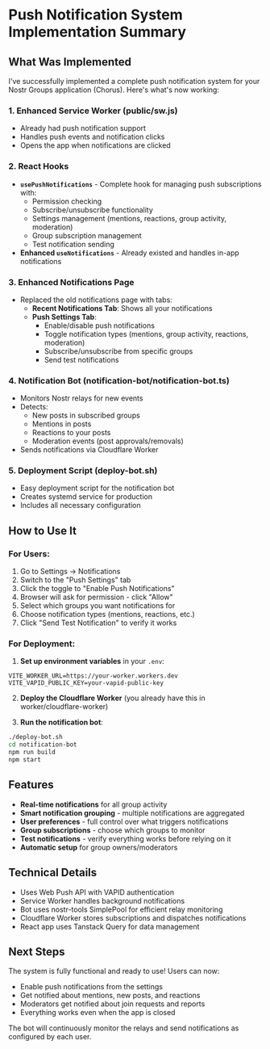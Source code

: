 # Push Notification System Implementation Summary

## What Was Implemented

I've successfully implemented a complete push notification system for your Nostr Groups application (Chorus). Here's what's now working:

### 1. **Enhanced Service Worker** (public/sw.js)
- Already had push notification support
- Handles push events and notification clicks
- Opens the app when notifications are clicked

### 2. **React Hooks**
- **`usePushNotifications`** - Complete hook for managing push subscriptions with:
  - Permission checking
  - Subscribe/unsubscribe functionality
  - Settings management (mentions, reactions, group activity, moderation)
  - Group subscription management
  - Test notification sending
- **Enhanced `useNotifications`** - Already existed and handles in-app notifications

### 3. **Enhanced Notifications Page**
- Replaced the old notifications page with tabs:
  - **Recent Notifications Tab**: Shows all your notifications
  - **Push Settings Tab**: 
    - Enable/disable push notifications
    - Toggle notification types (mentions, group activity, reactions, moderation)
    - Subscribe/unsubscribe from specific groups
    - Send test notifications

### 4. **Notification Bot** (notification-bot/notification-bot.ts)
- Monitors Nostr relays for new events
- Detects:
  - New posts in subscribed groups
  - Mentions in posts
  - Reactions to your posts
  - Moderation events (post approvals/removals)
- Sends notifications via Cloudflare Worker

### 5. **Deployment Script** (deploy-bot.sh)
- Easy deployment script for the notification bot
- Creates systemd service for production
- Includes all necessary configuration

## How to Use It

### For Users:
1. Go to Settings → Notifications
2. Switch to the "Push Settings" tab
3. Click the toggle to "Enable Push Notifications"
4. Browser will ask for permission - click "Allow"
5. Select which groups you want notifications for
6. Choose notification types (mentions, reactions, etc.)
7. Click "Send Test Notification" to verify it works

### For Deployment:

1. **Set up environment variables** in your `.env`:
```env
VITE_WORKER_URL=https://your-worker.workers.dev
VITE_VAPID_PUBLIC_KEY=your-vapid-public-key
```

2. **Deploy the Cloudflare Worker** (you already have this in worker/cloudflare-worker)

3. **Run the notification bot**:
```bash
./deploy-bot.sh
cd notification-bot
npm run build
npm start
```

## Features

- **Real-time notifications** for all group activity
- **Smart notification grouping** - multiple notifications are aggregated
- **User preferences** - full control over what triggers notifications
- **Group subscriptions** - choose which groups to monitor
- **Test notifications** - verify everything works before relying on it
- **Automatic setup** for group owners/moderators

## Technical Details

- Uses Web Push API with VAPID authentication
- Service Worker handles background notifications
- Bot uses nostr-tools SimplePool for efficient relay monitoring
- Cloudflare Worker stores subscriptions and dispatches notifications
- React app uses Tanstack Query for data management

## Next Steps

The system is fully functional and ready to use! Users can now:
- Enable push notifications from the settings
- Get notified about mentions, new posts, and reactions
- Moderators get notified about join requests and reports
- Everything works even when the app is closed

The bot will continuously monitor the relays and send notifications as configured by each user.